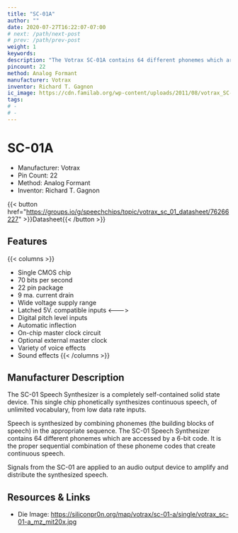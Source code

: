 ```yaml
---
title: "SC-01A"
author: ""
date: 2020-07-27T16:22:07-07:00
# next: /path/next-post
# prev: /path/prev-post
weight: 1
keywords: 
description: "The Votrax SC-01A contains 64 different phonemes which are accessed by a 6-bit code to create continuous speech of unlimited vocabulary."
pincount: 22
method: Analog Formant
manufacturer: Votrax
inventor: Richard T. Gagnon
ic_image: https://cdn.familab.org/wp-content/uploads/2011/08/votrax_SC-01-A.jpg 
tags: 
# -  
# - 
---
```


# SC-01A
* Manufacturer: Votrax
* Pin Count: 22
* Method: Analog Formant
* Inventor: Richard T. Gagnon

{{< button href="https://groups.io/g/speechchips/topic/votrax_sc_01_datasheet/76266227" >}}Datasheet{{< /button >}}

## Features 

{{< columns >}}
* Single CMOS chip
* 70 bits per second
* 22 pin package
* 9 ma. current drain
* Wide voltage supply range
* Latched 5V. compatible inputs
<--->
* Digital pitch level inputs
* Automatic inflection
* On-chip master clock circuit
* Optional external master clock
* Variety of voice effects
* Sound effects
{{< /columns >}}

## Manufacturer Description

The SC-01 Speech Synthesizer is a completely self-contained solid state device.  This single chip phonetically synthesizes continuous speech, of unlimited vocabulary, from low data rate inputs. 

Speech is synthesized by combining phonemes (the building blocks of speech) in the appropriate sequence. The SC-01 Speech Synthesizer contains 64 different phonemes which are accessed by a 6-bit code.  It is the proper sequential combination of these phoneme codes that create continuous speech.

Signals from the SC-01 are applied to an audio output device to amplify and distribute the synthesized speech.

## Resources & Links
* Die Image: https://siliconpr0n.org/map/votrax/sc-01-a/single/votrax_sc-01-a_mz_mit20x.jpg
